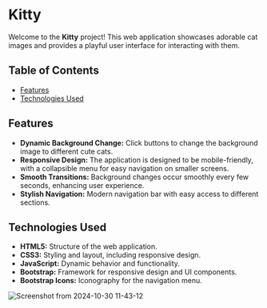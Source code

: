 # Kitty

Welcome to the **Kitty** project! This web application showcases adorable cat images and provides a playful user interface for interacting with them.

## Table of Contents

- [Features](#features)
- [Technologies Used](#technologies-used)

## Features

- **Dynamic Background Change:** Click buttons to change the background image to different cute cats.
- **Responsive Design:** The application is designed to be mobile-friendly, with a collapsible menu for easy navigation on smaller screens.
- **Smooth Transitions:** Background changes occur smoothly every few seconds, enhancing user experience.
- **Stylish Navigation:** Modern navigation bar with easy access to different sections.

## Technologies Used

- **HTML5:** Structure of the web application.
- **CSS3:** Styling and layout, including responsive design.
- **JavaScript:** Dynamic behavior and functionality.
- **Bootstrap:** Framework for responsive design and UI components.
- **Bootstrap Icons:** Iconography for the navigation menu.


![Screenshot from 2024-10-30 11-43-12](https://github.com/user-attachments/assets/a1b4dd24-e8d3-4202-a7ed-23e078795ac0)
